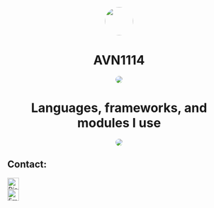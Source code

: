 <p align="center">
    <img style="border-radius: 100px" width="64" height="64" src="https://o.remove.bg/downloads/3042dc4b-6542-48f4-88d4-e2b568955812/60945964-removebg-preview.png">
</p>
<h1 align="center">AVN1114</h1>

<p align="center">
    <img style="border-radius: 100px" src="https://github-readme-stats.vercel.app/api?username=AVN1114&count_private=true&show_icons=true&include_all_commits=true">
</p>

<h1 align="center">Languages, frameworks, and modules I use</h1>
<p align="center">
    <img style="border-radius: 100px" src="https://nimbus-screenshots.s3.amazonaws.com/s/802a3cd5bf0476ab4660f840ca13adcd.png">
</p>

## Contact:
<img align="cennter" alt="Discord" width="26px" src="https://discord.com/assets/07dca80a102d4149e9736d4b162cff6f.ico" /> 
<br />

<img align="center" alt="Email" width="26px" src="https://i.pinimg.com/236x/18/bc/21/18bc212b9eddf141fab6664bc754f72b.jpg" /> 
